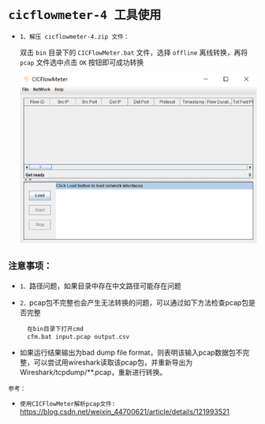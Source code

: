 # `cicflowmeter-4 工具使用`

* `1、解压 cicflowmeter-4.zip 文件：`

    双击 `bin` 目录下的 `CICFlowMeter.bat` 文件，选择 `offline` 离线转换，再将 `pcap` 文件选中点击 `OK` 按钮即可成功转换


    <div align=center><img  src="./static/1.png"/></div>


## `注意事项：`

* `1、`路径问题，如果目录中存在中文路径可能存在问题

* `2、`pcap包不完整也会产生无法转换的问题，可以通过如下方法检查pcap包是否完整

        在bin目录下打开cmd
        cfm.bat input.pcap output.csv


* 如果运行结果输出为bad dump file format，则表明该输入pcap数据包不完整，可以尝试用wireshark读取该pcap包，并重新导出为Wireshark/tcpdump/**.pcap，重新进行转换。

`参考：`

* `使用CICFlowMeter解析pcap文件: `https://blog.csdn.net/weixin_44700621/article/details/121993521
